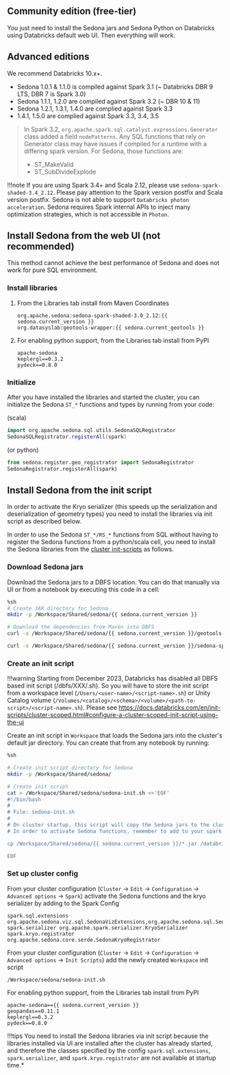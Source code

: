 ## Community edition (free-tier)

You just need to install the Sedona jars and Sedona Python on Databricks using Databricks default web UI. Then everything will work.

## Advanced editions

We recommend Databricks 10.x+.

* Sedona 1.0.1 & 1.1.0 is compiled against Spark 3.1 (~ Databricks DBR 9 LTS, DBR 7 is Spark 3.0)
* Sedona 1.1.1, 1.2.0 are compiled against Spark 3.2 (~ DBR 10 & 11)
* Sedona 1.2.1, 1.3.1, 1.4.0 are complied against Spark 3.3
* 1.4.1, 1.5.0 are complied against Spark 3.3, 3.4, 3.5

> In Spark 3.2, `org.apache.spark.sql.catalyst.expressions.Generator` class added a field `nodePatterns`. Any SQL functions that rely on Generator class may have issues if compiled for a runtime with a differing spark version. For Sedona, those functions are:
>
>    * ST_MakeValid
>    * ST_SubDivideExplode

!!!note
	If you are using Spark 3.4+ and Scala 2.12, please use `sedona-spark-shaded-3.4_2.12`. Please pay attention to the Spark version postfix and Scala version postfix. Sedona is not able to support `Databricks photon acceleration`. Sedona requires Spark internal APIs to inject many optimization strategies, which is not accessible in `Photon`.

## Install Sedona from the web UI (not recommended)

This method cannot achieve the best performance of Sedona and does not work for pure SQL environment.

### Install libraries

1) From the Libraries tab install from Maven Coordinates

    ```
    org.apache.sedona:sedona-spark-shaded-3.0_2.12:{{ sedona.current_version }}
    org.datasyslab:geotools-wrapper:{{ sedona.current_geotools }}
    ```

2) For enabling python support, from the Libraries tab install from PyPI

    ```
    apache-sedona
    keplergl==0.3.2
    pydeck==0.8.0
    ```

### Initialize

After you have installed the libraries and started the cluster, you can initialize the Sedona `ST_*` functions and types by running from your code:

(scala)

```scala
import org.apache.sedona.sql.utils.SedonaSQLRegistrator
SedonaSQLRegistrator.registerAll(spark)
```

(or python)

```python
from sedona.register.geo_registrator import SedonaRegistrator
SedonaRegistrator.registerAll(spark)
```

## Install Sedona from the init script

In order to activate the Kryo serializer (this speeds up the serialization and deserialization of geometry types) you need to install the libraries via init script as described below.

In order to use the Sedona `ST_*/RS_*` functions from SQL without having to register the Sedona functions from a python/scala cell, you need to install the Sedona libraries from the [cluster init-scripts](https://docs.databricks.com/clusters/init-scripts.html) as follows.

### Download Sedona jars

Download the Sedona jars to a DBFS location. You can do that manually via UI or from a notebook by executing this code in a cell:

```bash
%sh
# Create JAR directory for Sedona
mkdir -p /Workspace/Shared/sedona/{{ sedona.current_version }}

# Download the dependencies from Maven into DBFS
curl -o /Workspace/Shared/sedona/{{ sedona.current_version }}/geotools-wrapper-{{ sedona.current_geotools }}.jar "https://repo1.maven.org/maven2/org/datasyslab/geotools-wrapper/{{ sedona.current_geotools }}/geotools-wrapper-{{ sedona.current_geotools }}.jar"

curl -o /Workspace/Shared/sedona/{{ sedona.current_version }}/sedona-spark-shaded-3.4_2.12-{{ sedona.current_version }}.jar "https://repo1.maven.org/maven2/org/apache/sedona/sedona-spark-shaded-3.4_2.12/{{ sedona.current_version }}/sedona-spark-shaded-3.4_2.12-{{ sedona.current_version }}.jar"
```

### Create an init script

!!!warning
    Starting from December 2023, Databricks has disabled all DBFS based init script (/dbfs/XXX/<script-name>.sh).  So you will have to store the init script from a workspace level (`/Users/<user-name>/<script-name>.sh`) or Unity Catalog volume (`/Volumes/<catalog>/<schema>/<volume>/<path-to-script>/<script-name>.sh`). Please see https://docs.databricks.com/en/init-scripts/cluster-scoped.html#configure-a-cluster-scoped-init-script-using-the-ui

Create an init script in `Workspace` that loads the Sedona jars into the cluster's default jar directory. You can create that from any notebook by running:

```bash
%sh

# Create init script directory for Sedona
mkdir -p /Workspace/Shared/sedona/

# Create init script
cat > /Workspace/Shared/sedona/sedona-init.sh <<'EOF'
#!/bin/bash
#
# File: sedona-init.sh
#
# On cluster startup, this script will copy the Sedona jars to the cluster's default jar directory.
# In order to activate Sedona functions, remember to add to your spark configuration the Sedona extensions: "spark.sql.extensions org.apache.sedona.viz.sql.SedonaVizExtensions,org.apache.sedona.sql.SedonaSqlExtensions"

cp /Workspace/Shared/sedona/{{ sedona.current_version }}/*.jar /databricks/jars

EOF
```

### Set up cluster config

From your cluster configuration (`Cluster` -> `Edit` -> `Configuration` -> `Advanced options` -> `Spark`) activate the Sedona functions and the kryo serializer by adding to the Spark Config

```
spark.sql.extensions org.apache.sedona.viz.sql.SedonaVizExtensions,org.apache.sedona.sql.SedonaSqlExtensions
spark.serializer org.apache.spark.serializer.KryoSerializer
spark.kryo.registrator org.apache.sedona.core.serde.SedonaKryoRegistrator
```

From your cluster configuration (`Cluster` -> `Edit` -> `Configuration` -> `Advanced options` -> `Init Scripts`) add the newly created `Workspace` init script

```
/Workspace/sedona/sedona-init.sh
```

For enabling python support, from the Libraries tab install from PyPI

```
apache-sedona=={{ sedona.current_version }}
geopandas==0.11.1
keplergl==0.3.2
pydeck==0.8.0
```

!!!tips
	You need to install the Sedona libraries via init script because the libraries installed via UI are installed after the cluster has already started, and therefore the classes specified by the config `spark.sql.extensions`, `spark.serializer`, and `spark.kryo.registrator` are not available at startup time.*
